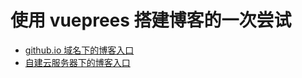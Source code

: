 <!--
 * @Author: kongchaolaohei
 * @Date: 2021-08-17 09:29:24
 * @LastEditTime: 2021-11-12 13:57:21
 * @LastEditors: kongchaolaohei
 * @FilePath: /vuepress-note/README.md
-->

# 使用 vueprees 搭建博客的一次尝试

- [github.io 域名下的博客入口](https://kongchaolaohei.github.io/blogs/)
- [自建云服务器下的博客入口](http://121.37.158.32/)
